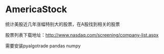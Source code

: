 # AmericaStock
统计美股近几年涨幅特别大的股票，在A股找到相关的股票

股票列表下载地址：http://www.nasdaq.com/screening/company-list.aspx

需要安装pyalgotrade pandas numpy
